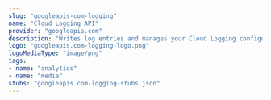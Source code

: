 ```yaml
---
slug: "googleapis-com-logging"
name: "Cloud Logging API"
provider: "googleapis.com"
description: "Writes log entries and manages your Cloud Logging configuration."
logo: "googleapis.com-logging-logo.png"
logoMediaType: "image/png"
tags:
- name: "analytics"
- name: "media"
stubs: "googleapis.com-logging-stubs.json"
---
```


